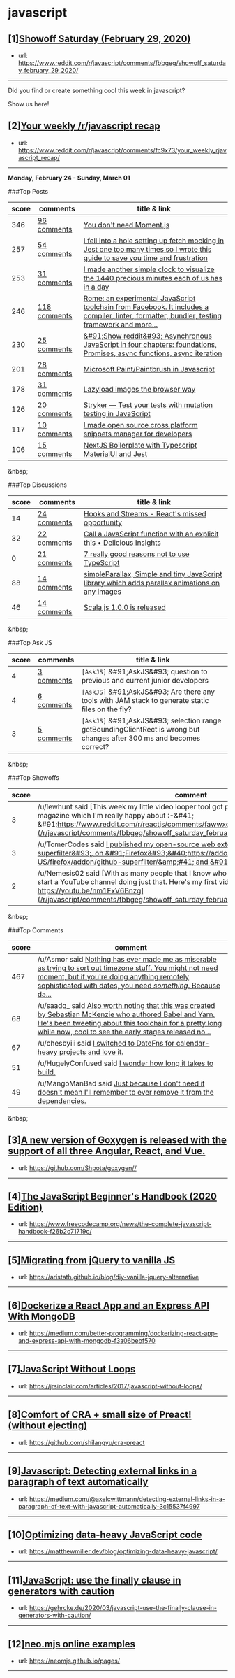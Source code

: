 # javascript
## [1][Showoff Saturday (February 29, 2020)](https://www.reddit.com/r/javascript/comments/fbbgeg/showoff_saturday_february_29_2020/)
- url: https://www.reddit.com/r/javascript/comments/fbbgeg/showoff_saturday_february_29_2020/
---
Did you find or create something cool this week in javascript? 

Show us here!
## [2][Your weekly /r/javascript recap](https://www.reddit.com/r/javascript/comments/fc9x73/your_weekly_rjavascript_recap/)
- url: https://www.reddit.com/r/javascript/comments/fc9x73/your_weekly_rjavascript_recap/
---
**Monday, February 24 - Sunday, March 01**

###Top Posts

| score | comments | title &amp; link |
|--|--|--|
| 346  | [96 comments](https://www.reddit.com/r/javascript/comments/f8sy4e/you_dont_need_momentjs/) | [You don't need Moment.js](https://github.com/you-dont-need/You-Dont-Need-Momentjs)|
| 257  | [54 comments](https://www.reddit.com/r/javascript/comments/fbe9uh/i_fell_into_a_hole_setting_up_fetch_mocking_in/) | [I fell into a hole setting up fetch mocking in Jest one too many times so I wrote this guide to save you time and frustration](https://swizec.com/blog/mocking-and-testing-fetch-requests-with-jest/swizec/9338)|
| 253  | [31 comments](https://www.reddit.com/r/javascript/comments/f9xtf8/i_made_another_simple_clock_to_visualize_the_1440/) | [I made another simple clock to visualize the 1440 precious minutes each of us has in a day](https://robatron.github.io/1440-clock/bars)|
| 246  | [118 comments](https://www.reddit.com/r/javascript/comments/fa83qs/rome_an_experimental_javascript_toolchain_from/) | [Rome: an experimental JavaScript toolchain from Facebook. It includes a compiler, linter, formatter, bundler, testing framework and more...](https://github.com/facebookexperimental/rome)|
| 230  | [25 comments](https://www.reddit.com/r/javascript/comments/f9b82e/show_reddit_asynchronous_javascript_in_four/) | [&amp;#91;Show reddit&amp;#93; Asynchronous JavaScript in four chapters: foundations, Promises, async functions, async iteration](https://exploringjs.com/impatient-js/ch_async-js.html)|
| 201  | [28 comments](https://www.reddit.com/r/javascript/comments/f9rxhj/microsoft_paintpaintbrush_in_javascript/) | [Microsoft Paint/Paintbrush in Javascript](https://jspaint.app/)|
| 178  | [31 comments](https://www.reddit.com/r/javascript/comments/fauk6e/lazyload_images_the_browser_way/) | [Lazyload images the browser way](https://itsopensource.com/lazyload-images-the-browser-way/)|
| 126  | [20 comments](https://www.reddit.com/r/javascript/comments/fby68o/stryker_test_your_tests_with_mutation_testing_in/) | [Stryker — Test your tests with mutation testing in JavaScript](https://stryker-mutator.io/)|
| 117  | [10 comments](https://www.reddit.com/r/javascript/comments/fag4in/i_made_open_source_cross_platform_snippets/) | [I made open source cross platform snippets manager for developers](https://github.com/antonreshetov/massCode)|
| 106  | [15 comments](https://www.reddit.com/r/javascript/comments/fbtiz8/nextjs_boilerplate_with_typescript_materialui_and/) | [NextJS Boilerplate with Typescript MaterialUI and Jest](https://github.com/mehmetsefabalik/next-typescript-materialui-jest-starter)|




&amp;nbsp;

###Top Discussions

| score | comments | title &amp; link |
|--|--|--|
| 14  | [24 comments](https://www.reddit.com/r/javascript/comments/f92b2b/hooks_and_streams_reacts_missed_opportunity/) | [Hooks and Streams - React's missed opportunity](https://james-forbes.com/#!/posts/hooks-and-streams)|
| 32  | [22 comments](https://www.reddit.com/r/javascript/comments/fael4s/call_a_javascript_function_with_an_explicit_this/) | [Call a JavaScript function with an explicit this • Delicious Insights](https://delicious-insights.com/en/posts/call-and-apply-in-javascript/?utm_source=porteneuve&amp;amp;utm_campaign=call-apply&amp;amp;utm_medium=reddit)|
| 0  | [21 comments](https://www.reddit.com/r/javascript/comments/fb04os/7_really_good_reasons_not_to_use_typescript/) | [7 really good reasons not to use TypeScript](https://medium.com/javascript-in-plain-english/7-really-good-reasons-not-to-use-typescript-166af597c466)|
| 88  | [14 comments](https://www.reddit.com/r/javascript/comments/f9lkoi/simpleparallax_simple_and_tiny_javascript_library/) | [simpleParallax, Simple and tiny JavaScript library which adds parallax animations on any images](https://simpleparallax.com)|
| 46  | [14 comments](https://www.reddit.com/r/javascript/comments/f9b6k3/scalajs_100_is_released/) | [Scala.js 1.0.0 is released](https://www.scala-js.org/news/2020/02/25/announcing-scalajs-1.0.0/)|




&amp;nbsp;

###Top Ask JS

| score | comments | title &amp; link |
|--|--|--|
| 4  | [3 comments](https://www.reddit.com/r/javascript/comments/fbznrb/askjs_question_to_previous_and_current_junior/) | `[AskJS]` &amp;#91;AskJS&amp;#93; question to previous and current junior developers|
| 4  | [6 comments](https://www.reddit.com/r/javascript/comments/fbllqg/askjs_are_there_any_tools_with_jam_stack_to/) | `[AskJS]` &amp;#91;AskJS&amp;#93; Are there any tools with JAM stack to generate static files on the fly?|
| 3  | [5 comments](https://www.reddit.com/r/javascript/comments/fc508i/askjs_selection_range_getboundingclientrect_is/) | `[AskJS]` &amp;#91;AskJS&amp;#93; selection range getBoundingClientRect is wrong but changes after 300 ms and becomes correct?|




&amp;nbsp;

###Top Showoffs

| score  |  comment  |
|--|--|
| 3  |  /u/lewhunt said [This week my little video looper tool got published in the awesome net magazine which I'm really happy about :-&amp;#41;  &amp;#91;https://www.reddit.com/r/reactjs/comments/fawwxd/humbled\_and\_hyped\_that\_m...](/r/javascript/comments/fbbgeg/showoff_saturday_february_29_2020/fj3n4dy/?context=5) |
| 3  |  /u/TomerCodes said [I published my open-source web extension, &amp;#91;github-superfilter&amp;#93;, on &amp;#91;Firefox&amp;#93;&amp;#40;https://addons.mozilla.org/en-US/firefox/addon/github-superfilter/&amp;#41; and &amp;#91;Google Chrome&amp;#93;&amp;#40...](/r/javascript/comments/fbbgeg/showoff_saturday_february_29_2020/fj3cke7/?context=5) |
| 2  |  /u/Nemesis02 said [With as many people that I know who like to ask for my help, decided to start a YouTube channel doing just that. Here's my first video about searching through arrays.  https://youtu.be/nm1FxV6Bnzg](/r/javascript/comments/fbbgeg/showoff_saturday_february_29_2020/fj5d9n5/?context=5) |




&amp;nbsp;

###Top Comments

| score  |  comment  |
|--|--|
| 467  |  /u/Asmor said [Nothing has ever made me as miserable as trying to sort out timezone stuff. You might not need moment, but if you're doing anything remotely sophisticated with dates, you need *something*.  Because da...](/r/javascript/comments/f8sy4e/you_dont_need_momentjs/finiosa/?context=5) |
| 68  |  /u/saadq_ said [Also worth noting that this was created by Sebastian McKenzie who authored Babel and Yarn. He's been tweeting about this toolchain for a pretty long while now, cool to see the early stages released no...](/r/javascript/comments/fa83qs/rome_an_experimental_javascript_toolchain_from/fiwj9vw/?context=5) |
| 67  |  /u/chesbyiii said [I switched to DateFns for calendar-heavy projects and love it.](/r/javascript/comments/f8sy4e/you_dont_need_momentjs/fin9laa/?context=5) |
| 51  |  /u/HugelyConfused said [I wonder how long it takes to build.](/r/javascript/comments/fa83qs/rome_an_experimental_javascript_toolchain_from/fiwlql8/?context=5) |
| 49  |  /u/MangoManBad said [Just because I don't need it doesn't mean I'll remember to ever remove it from the dependencies.](/r/javascript/comments/f8sy4e/you_dont_need_momentjs/fin9cwa/?context=5) |




&amp;nbsp;
## [3][A new version of Goxygen is released with the support of all three Angular, React, and Vue.](https://www.reddit.com/r/javascript/comments/fcslsn/a_new_version_of_goxygen_is_released_with_the/)
- url: https://github.com/Shpota/goxygen//
---

## [4][The JavaScript Beginner's Handbook (2020 Edition)](https://www.reddit.com/r/javascript/comments/fcblyu/the_javascript_beginners_handbook_2020_edition/)
- url: https://www.freecodecamp.org/news/the-complete-javascript-handbook-f26b2c71719c/
---

## [5][Migrating from jQuery to vanilla JS](https://www.reddit.com/r/javascript/comments/fcqdir/migrating_from_jquery_to_vanilla_js/)
- url: https://aristath.github.io/blog/diy-vanilla-jquery-alternative
---

## [6][Dockerize a React App and an Express API With MongoDB](https://www.reddit.com/r/javascript/comments/fcti1p/dockerize_a_react_app_and_an_express_api_with/)
- url: https://medium.com/better-programming/dockerizing-react-app-and-express-api-with-mongodb-f3a06bebf570
---

## [7][JavaScript Without Loops](https://www.reddit.com/r/javascript/comments/fctj92/javascript_without_loops/)
- url: https://jrsinclair.com/articles/2017/javascript-without-loops/
---

## [8][Comfort of CRA + small size of Preact! (without ejecting)](https://www.reddit.com/r/javascript/comments/fcsikw/comfort_of_cra_small_size_of_preact_without/)
- url: https://github.com/shilangyu/cra-preact
---

## [9][Javascript: Detecting external links in a paragraph of text automatically](https://www.reddit.com/r/javascript/comments/fcukb0/javascript_detecting_external_links_in_a/)
- url: https://medium.com/@axelcwittmann/detecting-external-links-in-a-paragraph-of-text-with-javascript-automatically-3c15537f4997
---

## [10][Optimizing data-heavy JavaScript code](https://www.reddit.com/r/javascript/comments/fcug58/optimizing_dataheavy_javascript_code/)
- url: https://matthewmiller.dev/blog/optimizing-data-heavy-javascript/
---

## [11][JavaScript: use the finally clause in generators with caution](https://www.reddit.com/r/javascript/comments/fctq2s/javascript_use_the_finally_clause_in_generators/)
- url: https://gehrcke.de/2020/03/javascript-use-the-finally-clause-in-generators-with-caution/
---

## [12][neo.mjs online examples](https://www.reddit.com/r/javascript/comments/fctlgh/neomjs_online_examples/)
- url: https://neomjs.github.io/pages/
---

